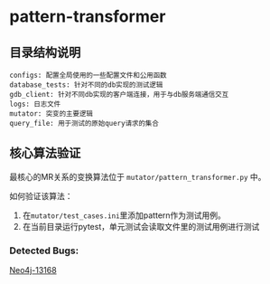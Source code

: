 # pattern-transformer


## 目录结构说明

```
configs: 配置全局使用的一些配置文件和公用函数
database_tests: 针对不同的db实现的测试逻辑
gdb_client: 针对不同db实现的客户端连接，用于与db服务端通信交互
logs: 日志文件
mutator: 突变的主要逻辑
query_file: 用于测试的原始query请求的集合
```

## 核心算法验证

最核心的MR关系的变换算法位于 `mutator/pattern_transformer.py` 中。 

如何验证该算法：
1. 在`mutator/test_cases.ini`里添加pattern作为测试用例。
2. 在当前目录运行pytest，单元测试会读取文件里的测试用例进行测试

### Detected Bugs:
[Neo4j-13168](https://github.com/neo4j/neo4j/issues/13168)

